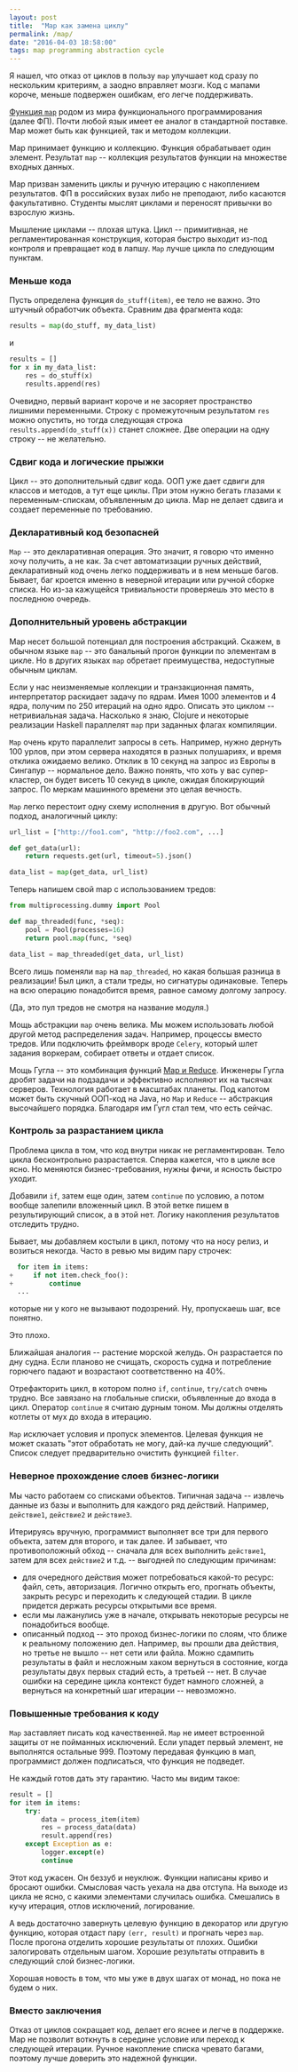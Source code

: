 ```yaml
---
layout: post
title:  "Map как замена циклу"
permalink: /map/
date: "2016-04-03 18:58:00"
tags: map programming abstraction cycle
---
```


Я нашел, что отказ от циклов в пользу `map` улучшает код сразу по
нескольким критериям, а заодно вправляет мозги. Код с мапами короче,
меньше подвержен ошибкам, его легче поддерживать.

[Функция `map`][url-map] родом из мира функционального
программирования (далее ФП). Почти любой язык имеет ее аналог в
стандартной поставке. Map может быть как функцией, так и методом
коллекции.

Map принимает функцию и коллекцию. Функция обрабатывает один
элемент. Результат `map` -- коллекция результатов функции на множестве
входных данных.

Map призван заменить циклы и ручную итерацию с накоплением
результатов. ФП в российских вузах либо не преподают, либо касаются
факультативно. Студенты мыслят циклами и переносят привычки во
взрослую жизнь.

Мышление циклами -- плохая штука. Цикл -- примитивная, не
регламентированная конструкция, которая быстро выходит из-под контроля
и превращает код в лапшу. `Map` лучше цикла по следующим пунктам.

### Меньше кода

Пусть определена функция `do_stuff(item)`, ее тело не важно. Это
штучный обработчик объекта. Сравним два фрагмента кода:

~~~ python
results = map(do_stuff, my_data_list)
~~~

и

~~~ python
results = []
for x in my_data_list:
    res = do_stuff(x)
    results.append(res)
~~~

Очевидно, первый вариант короче и не засоряет пространство лишними
переменными. Строку с промежуточным результатом `res` можно опустить,
но тогда следующая строка `results.append(do_stuff(x))` станет
сложнее. Две операции на одну строку -- не желательно.

### Сдвиг кода и логические прыжки

Цикл -- это дополнительный сдвиг кода. ООП уже дает сдвиги для классов
и методов, а тут еще циклы. При этом нужно бегать глазами к
переменным-спискам, объявленным до цикла. Map не делает сдвига и
создает переменные по требованию.

### Декларативный код безопасней

`Map` -- это декларативная операция. Это значит, я говорю что именно
хочу получить, а не как. За счет автоматизации ручных действий,
декларативный код очень легко поддерживать и в нем меньше
багов. Бывает, баг кроется именно в неверной итерации или ручной
сборке списка. Но из-за кажущейся тривиальности проверяешь это место в
последнюю очередь.

### Дополнительный уровень абстракции

Map несет большой потенциал для построения абстракций. Скажем, в
обычном языке `map` -- это банальный прогон функции по элементам в
цикле. Но в других языках `map` обретает преимущества, недоступные
обычным циклам.

Если у нас неизменяемые коллекции и транзакционная память,
интерпретатор раскидает задачу по ядрам. Имея 1000 элементов и 4 ядра,
получим по 250 итераций на одно ядро. Описать это циклом --
нетривиальная задача. Насколько я знаю, Clojure и некоторые реализации
Haskell параллелят `map` при заданных флагах компиляции.

`Map` очень круто параллелит запросы в сеть. Например, нужно дернуть
100 урлов, при этом сервера находятся в разных полушариях, и время
отклика ожидаемо велико. Отклик в 10 секунд на запрос из Европы в
Сингапур -- нормальное дело. Важно понять, что хоть у вас
супер-кластер, он будет висеть 10 секунд в цикле, ожидая блокирующий
запрос. По меркам машинного времени это целая вечность.

`Map` легко перестоит одну схему исполнения в другую. Вот обычный
подход, аналогичный циклу:

~~~ python
url_list = ["http://foo1.com", "http://foo2.com", ...]

def get_data(url):
    return requests.get(url, timeout=5).json()

data_list = map(get_data, url_list)
~~~

Теперь напишем свой map с использованием тредов:

~~~ python
from multiprocessing.dummy import Pool

def map_threaded(func, *seq):
    pool = Pool(processes=16)
    return pool.map(func, *seq)

data_list = map_threaded(get_data, url_list)
~~~

Всего лишь поменяли `map` на `map_threaded`, но какая большая разница
в реализации! Был цикл, а стали треды, но сигнатуры одинаковые. Теперь
на всю операцию понадобится время, равное самому долгому запросу.

(Да, это пул тредов не смотря на название модуля.)

Мощь абстракции `map` очень велика. Мы можем использовать любой другой
метод распределения задач. Например, процессы вместо тредов. Или
подключить фреймворк вроде `Celery`, который шлет задания воркерам,
собирает ответы и отдает список.

Мощь Гугла -- это комбинация функций
[Map и Reduce][url-mapreduce]. Инженеры Гугла дробят задачи на
подзадачи и эффективно исполняют их на тысячах серверов. Технология
работает в масштабах планеты. Под капотом может быть скучный ООП-код
на Java, но `Map` и `Reduce` -- абстракция высочайшего
порядка. Благодаря им Гугл стал тем, что есть сейчас.

### Контроль за разрастанием цикла

Проблема цикла в том, что код внутри никак не регламентирован. Тело
цикла бесконтрольно разрастается. Сперва кажется, что в цикле все
ясно. Но меняются бизнес-требования, нужны фичи, и ясность быстро
уходит.

Добавили `if`, затем еще один, затем `continue` по условию, а потом
вообще залепили вложенный цикл. В этой ветке пишем в результирующий
список, а в этой нет. Логику накопления результатов отследить трудно.

Бывает, мы добавляем костыли в цикл, потому что на носу релиз, и
возиться некогда. Часто в ревью мы видим пару строчек:

~~~ python
  for item in items:
+     if not item.check_foo():
+         continue
  ...
~~~

которые ни у кого не вызывают подозрений. Ну, пропускаешь шаг, все
понятно.

Это плохо.

Ближайшая аналогия -- растение морской желудь. Он разрастается по дну
судна. Если планово не счищать, скорость судна и потребление горючего
падают и возрастают соответственно на 40%.

Отрефакторить цикл, в котором полно `if`, `continue`, `try/catch`
очень трудно. Все завязано на глобальные списки, объявленные до входа
в цикл. Оператор `continue` я считаю дурным тоном. Мы должны отделять
котлеты от мух до входа в итерацию.

`Map` исключает условия и пропуск элементов. Целевая функция не может
сказать "этот обработать не могу, дай-ка лучше следующий". Список
следует предварительно очистить функцией `filter`.

### Неверное прохождение слоев бизнес-логики

Мы часто работаем со списками объектов. Типичная задача -- извлечь
данные из базы и выполнить для каждого ряд действий. Например,
`действие1`, `действие2` и `действие3`.

Итерируясь вручную, программист выполняет все три для первого объекта,
затем для второго, и так далее. И забывает, что противоположный обход
-- сначала для всех выполнить `действие1`, затем для всех `действие2`
и т.д. -- выгодней по следующим причинам:

- для очередного действия может потребоваться какой-то ресурс: файл,
  сеть, авторизация. Логично открыть его, прогнать объекты, закрыть
  ресурс и переходить к следующей стадии. В цикле придется держать
  ресурсы открытыми все время.
- если мы лажанулись уже в начале, открывать некоторые ресурсы не
  понадобиться вообще.
- описанный подход -- это проход бизнес-логики по слоям, что ближе к
  реальному положению дел. Например, вы прошли два действия, но третье
  не вышло -- нет сети или файла. Можно сдампить результаты в файл и
  несложным хаком вернуться в состояние, когда результаты двух первых
  стадий есть, а третьей -- нет. В случае ошибки на середине цикла
  контекст будет намного сложней, а вернуться на конкретный шаг
  итерации -- невозможно.

### Повышенные требования к коду

`Map` заставляет писать код качественней. `Map` не имеет встроенной
защиты от не пойманных исключений. Если упадет первый элемент, не
выполнятся остальные 999. Поэтому передавая функцию в мап, программист
должен подписаться, что функция не подведет.

Не каждый готов дать эту гарантию. Часто мы видим такое:

~~~ python
result = []
for item in items:
    try:
        data = process_item(item)
        res = process_data(data)
        result.append(res)
    except Exception as e:
        logger.except(e)
        continue
~~~

Этот код ужасен. Он беззуб и неуклюж. Функции написаны криво и бросают
ошибки. Смысловая часть уехала на два отступа. На выходе из цикла не
ясно, с какими элементами случилась ошибка. Смешались в кучу итерация,
отлов исключений, логирование.

А ведь достаточно завернуть целевую функцию в декоратор или другую
функцию, которая отдаст пару `(err, result)` и прогнать через
`map`. После прогона отделить хорошие результаты от плохих. Ошибки
залогировать отдельным шагом. Хорошие результаты отправить в следующий
слой бизнес-логики.

Хорошая новость в том, что мы уже в двух шагах от монад, но пока не
будем о них.

### Вместо заключения

Отказ от циклов сокращает код, делает его яснее и легче в
поддержке. Map не позволит воткнуть в середине условие или переход к
следующей итерации. Ручное накопление списка чревато багами, поэтому
лучше доверить это надежной функции.

[url-mapreduce]: https://ru.wikipedia.org/wiki/MapReduce
[url-map]: https://en.wikipedia.org/wiki/Map_(higher-order_function)
